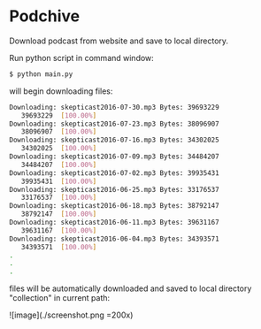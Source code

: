 # Podchive
Download podcast from website and save to local directory.

Run python script in command window:

```bash
$ python main.py
```

will begin downloading files:

```bash
Downloading: skepticast2016-07-30.mp3 Bytes: 39693229
   39693229  [100.00%]
Downloading: skepticast2016-07-23.mp3 Bytes: 38096907
   38096907  [100.00%]
Downloading: skepticast2016-07-16.mp3 Bytes: 34302025
   34302025  [100.00%]
Downloading: skepticast2016-07-09.mp3 Bytes: 34484207
   34484207  [100.00%]
Downloading: skepticast2016-07-02.mp3 Bytes: 39935431
   39935431  [100.00%]
Downloading: skepticast2016-06-25.mp3 Bytes: 33176537
   33176537  [100.00%]
Downloading: skepticast2016-06-18.mp3 Bytes: 38792147
   38792147  [100.00%]
Downloading: skepticast2016-06-11.mp3 Bytes: 39631167
   39631167  [100.00%]
Downloading: skepticast2016-06-04.mp3 Bytes: 34393571
   34393571  [100.00%]
.
.
.
```

files will be automatically downloaded and saved to local directory "collection" in current path:

![image](./screenshot.png =200x)